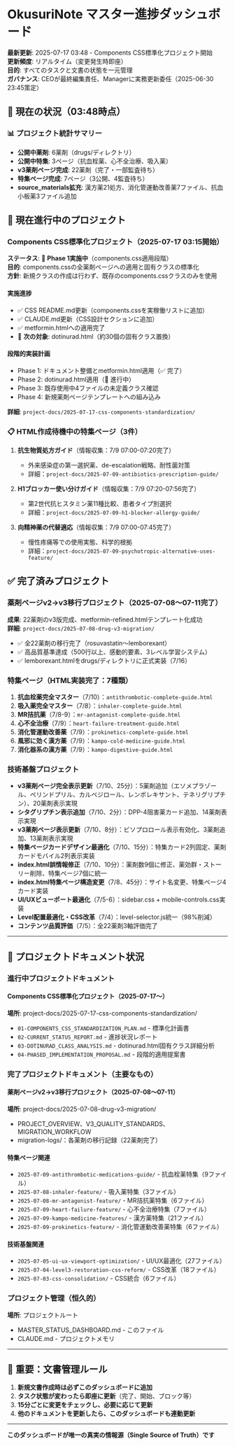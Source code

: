 # OkusuriNote マスター進捗ダッシュボード
**最新更新**: 2025-07-17 03:48 - Components CSS標準化プロジェクト開始  
**更新頻度**: リアルタイム（変更発生時即座）  
**目的**: すべてのタスクと文書の状態を一元管理  
**ガバナンス**: CEOが最終編集責任、Managerに実務更新委任（2025-06-30 23:45策定）

## 🎯 現在の状況（03:48時点）

### 📊 プロジェクト統計サマリー
- **公開中薬剤**: 6薬剤（drugs/ディレクトリ）
- **公開中特集**: 3ページ（抗血栓薬、心不全治療、吸入薬）
- **v3薬剤ページ完成**: 22薬剤（完了・一部監査待ち）
- **特集ページ完成**: 7ページ（3公開、4監査待ち）
- **source_materials拡充**: 漢方薬21処方、消化管運動改善薬7ファイル、抗血小板薬3ファイル追加

## 🚀 現在進行中のプロジェクト

### Components CSS標準化プロジェクト（2025-07-17 03:15開始）
**ステータス**: 🚀 **Phase 1実施中**（components.css適用段階）  
**目的**: components.cssの全薬剤ページへの適用と固有クラスの標準化  
**方針**: 新規クラスの作成は行わず、既存のcomponents.cssクラスのみを使用  

#### 実施進捗
- ✅ CSS README.md更新（components.cssを実稼働リストに追加）
- ✅ CLAUDE.md更新（CSS設計セクションに追加）
- ✅ metformin.htmlへの適用完了
- 🚀 **次の対象**: dotinurad.html（約30個の固有クラス置換）

#### 段階的実装計画
- Phase 1: ドキュメント整備とmetformin.html適用（✅ 完了）
- Phase 2: dotinurad.html適用（🚀 進行中）
- Phase 3: 既存使用中4ファイルの未定義クラス確認
- Phase 4: 新規薬剤ページテンプレートへの組み込み

**詳細**: `project-docs/2025-07-17-css-components-standardization/`

### 📋 HTML作成待機中の特集ページ（3件）

1. **抗生物質処方ガイド**（情報収集：7/9 07:00-07:20完了）  
   - 外来感染症の第一選択薬、de-escalation戦略、耐性菌対策
   - 詳細：`project-docs/2025-07-09-antibiotics-prescription-guide/`

2. **H1ブロッカー使い分けガイド**（情報収集：7/9 07:20-07:56完了）  
   - 第2世代抗ヒスタミン薬11種比較、患者タイプ別選択
   - 詳細：`project-docs/2025-07-09-h1-blocker-allergy-guide/`

3. **向精神薬の代替適応**（情報収集：7/9 07:00-07:45完了）  
   - 慢性疼痛等での使用実態、科学的根拠
   - 詳細：`project-docs/2025-07-09-psychotropic-alternative-uses-feature/`

## ✅ 完了済みプロジェクト

### 薬剤ページv2→v3移行プロジェクト（2025-07-08～07-11完了）
**成果**: 22薬剤のv3版完成、metformin-refined.htmlテンプレート化成功  
**詳細**: `project-docs/2025-07-08-drug-v3-migration/`
- ✅ 全22薬剤の移行完了（rosuvastatin〜lemborexant）
- ✅ 高品質基準達成（500行以上、感動的要素、3レベル学習システム）
- ✅ lemborexant.htmlをdrugs/ディレクトリに正式実装（7/16）

### 特集ページ（HTML実装完了：7種類）
1. **抗血栓薬完全マスター**（7/10）：`antithrombotic-complete-guide.html`
2. **吸入薬完全マスター**（7/8）：`inhaler-complete-guide.html`
3. **MR拮抗薬**（7/8-9）：`mr-antagonist-complete-guide.html`  
4. **心不全治療**（7/9）：`heart-failure-treatment-guide.html`
5. **消化管運動改善薬**（7/9）：`prokinetics-complete-guide.html`
6. **風邪に効く漢方薬**（7/9）：`kampo-cold-medicine-guide.html`
7. **消化器系の漢方薬**（7/9）：`kampo-digestive-guide.html`

### 技術基盤プロジェクト
- **v3薬剤ページ完全表示更新**（7/10、25分）：5薬剤追加（エソメプラゾール、ペリンドプリル、カルベジロール、レンボレキサント、テネリグリプチン）、20薬剤表示実現
- **シタグリプチン表示追加**（7/10、2分）：DPP-4阻害薬カード追加、14薬剤表示実現
- **v3薬剤ページ表示更新**（7/10、8分）：ビソプロロール表示有効化、3薬剤追加、13薬剤表示実現
- **特集ページカードデザイン最適化**（7/10、15分）：特集カード2列固定、薬剤カードモバイル2列表示実装
- **index.html誤情報修正**（7/10、10分）：薬剤数9個に修正、薬効群・ストーリー削除、特集ページ7個に統一
- **index.html特集ページ構造変更**（7/8、45分）：サイト名変更、特集ページ4カード実装
- **UI/UXビューポート最適化**（7/5-6）：sidebar.css + mobile-controls.css実装
- **Level配置最適化・CSS改革**（7/4）：level-selector.js統一（98%削減）
- **コンテンツ品質評価**（7/5）：全22薬剤3軸評価完了

---

## 📁 プロジェクトドキュメント状況

### 進行中プロジェクトドキュメント

#### Components CSS標準化プロジェクト（2025-07-17〜）
**場所**: project-docs/2025-07-17-css-components-standardization/
- `01-COMPONENTS_CSS_STANDARDIZATION_PLAN.md` - 標準化計画書
- `02-CURRENT_STATUS_REPORT.md` - 進捗状況レポート
- `03-DOTINURAD_CLASS_ANALYSIS.md` - dotinurad.html固有クラス詳細分析
- `04-PHASED_IMPLEMENTATION_PROPOSAL.md` - 段階的適用提案書

### 完了プロジェクトドキュメント（主要なもの）

#### 薬剤ページv2→v3移行プロジェクト（2025-07-08〜07-11）
**場所**: project-docs/2025-07-08-drug-v3-migration/
- PROJECT_OVERVIEW、V3_QUALITY_STANDARDS、MIGRATION_WORKFLOW
- migration-logs/：各薬剤の移行記録（22薬剤完了）

#### 特集ページ関連
- `2025-07-09-antithrombotic-medications-guide/` - 抗血栓薬特集（9ファイル）
- `2025-07-08-inhaler-feature/` - 吸入薬特集（3ファイル）
- `2025-07-08-mr-antagonist-feature/` - MR拮抗薬特集（6ファイル）
- `2025-07-09-heart-failure-feature/` - 心不全治療特集（7ファイル）
- `2025-07-09-kampo-medicine-features/` - 漢方薬特集（21ファイル）
- `2025-07-09-prokinetics-feature/` - 消化管運動改善薬特集（6ファイル）

#### 技術基盤関連
- `2025-07-05-ui-ux-viewport-optimization/` - UI/UX最適化（27ファイル）
- `2025-07-04-level3-restoration-css-reform/` - CSS改革（18ファイル）
- `2025-07-03-css-consolidation/` - CSS統合（6ファイル）

### プロジェクト管理（恒久的）
**場所**: プロジェクトルート
- MASTER_STATUS_DASHBOARD.md - このファイル
- CLAUDE.md - プロジェクトメモリ

---

## 🚨 重要：文書管理ルール

1. **新規文書作成時は必ずこのダッシュボードに追加**
2. **タスク状態が変わったら即座に更新**（完了、開始、ブロック等）
3. **15分ごとに変更をチェックし、必要に応じて更新**
4. **他のドキュメントを更新したら、このダッシュボードも連動更新**

---
**このダッシュボードが唯一の真実の情報源（Single Source of Truth）です**